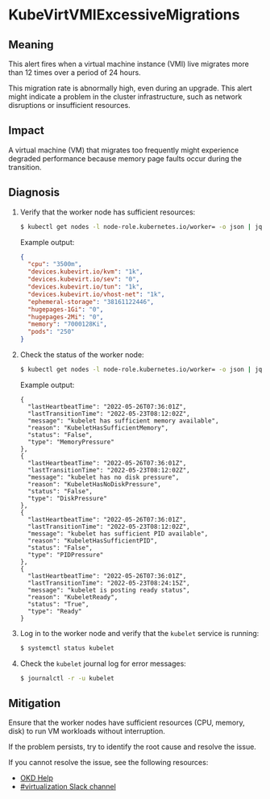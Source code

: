 # KubeVirtVMIExcessiveMigrations
<!-- Edited by apinnick, Nov 2022-->

## Meaning

This alert fires when a virtual machine instance (VMI) live migrates more than
12 times over a period of 24 hours.

This migration rate is abnormally high, even during an upgrade. This alert might
indicate a problem in the cluster infrastructure, such as network disruptions or
insufficient resources.

## Impact

A virtual machine (VM) that migrates too frequently might experience degraded
performance because memory page faults occur during the transition.

## Diagnosis

1. Verify that the worker node has sufficient resources:

   ```bash
   $ kubectl get nodes -l node-role.kubernetes.io/worker= -o json | jq .items[].status.allocatable
   ```

   Example output:

   ```json
   {
     "cpu": "3500m",
     "devices.kubevirt.io/kvm": "1k",
     "devices.kubevirt.io/sev": "0",
     "devices.kubevirt.io/tun": "1k",
     "devices.kubevirt.io/vhost-net": "1k",
     "ephemeral-storage": "38161122446",
     "hugepages-1Gi": "0",
     "hugepages-2Mi": "0",
     "memory": "7000128Ki",
     "pods": "250"
   }
   ```

2. Check the status of the worker node:

   ```bash
   $ kubectl get nodes -l node-role.kubernetes.io/worker= -o json | jq .items[].status.conditions
   ```

   Example output:

   ```text
   {
     "lastHeartbeatTime": "2022-05-26T07:36:01Z",
     "lastTransitionTime": "2022-05-23T08:12:02Z",
     "message": "kubelet has sufficient memory available",
     "reason": "KubeletHasSufficientMemory",
     "status": "False",
     "type": "MemoryPressure"
   },
   {
     "lastHeartbeatTime": "2022-05-26T07:36:01Z",
     "lastTransitionTime": "2022-05-23T08:12:02Z",
     "message": "kubelet has no disk pressure",
     "reason": "KubeletHasNoDiskPressure",
     "status": "False",
     "type": "DiskPressure"
   },
   {
     "lastHeartbeatTime": "2022-05-26T07:36:01Z",
     "lastTransitionTime": "2022-05-23T08:12:02Z",
     "message": "kubelet has sufficient PID available",
     "reason": "KubeletHasSufficientPID",
     "status": "False",
     "type": "PIDPressure"
   },
   {
     "lastHeartbeatTime": "2022-05-26T07:36:01Z",
     "lastTransitionTime": "2022-05-23T08:24:15Z",
     "message": "kubelet is posting ready status",
     "reason": "KubeletReady",
     "status": "True",
     "type": "Ready"
   }
   ```

3. Log in to the worker node and verify that the `kubelet` service is running:

   ```bash
   $ systemctl status kubelet
   ```

4. Check the `kubelet` journal log for error messages:

   ```bash
   $ journalctl -r -u kubelet
   ```

## Mitigation

Ensure that the worker nodes have sufficient resources (CPU, memory, disk) to
run VM workloads without interruption.

If the problem persists, try to identify the root cause and resolve the issue.

<!--DS: If you cannot resolve the issue, log in to the
link:https://access.redhat.com[Customer Portal] and open a support case,
attaching the artifacts gathered during the Diagnosis procedure.-->
<!--USstart-->
If you cannot resolve the issue, see the following resources:

- [OKD Help](https://www.okd.io/help/)
- [#virtualization Slack channel](https://kubernetes.slack.com/channels/virtualization)
<!--USend-->
